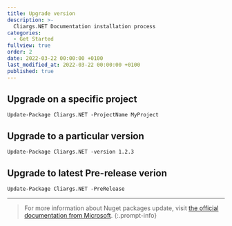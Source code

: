 ```yaml
---
title: Upgrade version
description: >-
  Cliargs.NET Documentation installation process
categories:
  - Get Started
fullview: true
order: 2
date: 2022-03-22 00:00:00 +0100
last_modified_at: 2022-03-22 00:00:00 +0100
published: true
---
```


## Upgrade on a specific project

```shell
Update-Package Cliargs.NET -ProjectName MyProject
```

## Upgrade to a particular version

```shell
Update-Package Cliargs.NET -version 1.2.3
```

## Upgrade to latest Pre-release verion

```shell
Update-Package Cliargs.NET -PreRelease
```

---
> For more information about Nuget packages update, visit [the official documentation from Microsoft](https://docs.microsoft.com/en-us/nuget/reference/cli-reference/cli-ref-update).
{:.prompt-info}
